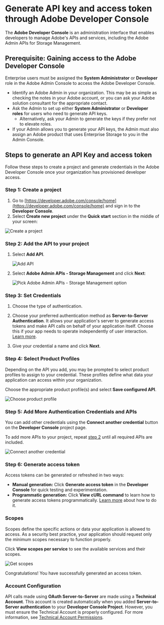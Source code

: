 # Generate API key and access token through Adobe Developer Console

The **Adobe Developer Console** is an administration interface that enables developers to manage Adobe's APIs and services, including the  Adobe Admin APIs for Storage Management.

## Prerequisite: Gaining access to the Adobe Developer Console

Enterprise users must be assigned the **System Administrator** or **Developer** role in the Adobe Admin Console to access the Adobe Developer Console.

- Identify an Adobe Admin in your organization. This may be as simple as checking the notes in your Adobe account, or you can ask your Adobe solution consultant for the appropriate contact.
- Ask the Admin to set up either **System Administrator** or **Developer roles** for users who need to generate API keys.
    - Alternatively, ask your Admin to generate the keys if they prefer not to elevate roles.
- If your Admin allows you to generate your API keys, the Admin must also assign an Adobe product that uses Enterprise Storage to you in the Admin Console.

## Steps to generate an API Key and access token

Follow these steps to create a project and generate credentials in the Adobe Developer Console once your organization has provisioned developer access.

### Step 1: Create a project

1. Go to [https://developer.adobe.com/console/home](https://developer.adobe.com/console/home) and sign in to the **Developer Console**.
2. Select **Create new project** under the **Quick start** section in the middle of your screen:

![Create a project](./images/create-dev-project.jpg)

### Step 2: Add the API to your project

1. Select **Add API**.

   ![Add API](./images/add-api.jpg)

3. Select **Adobe Admin APIs - Storage Management** and click **Next**:

     ![Pick Adobe Admin APIs - Storage Management option](./images/pick-cloudstorage-api.jpg)

### Step 3: Set Credentials

1. Choose the type of authentication.
2. Choose your preferred authentication method as **Server-to-Server Authentication**. It allows your application's server to generate access tokens and make API calls on behalf of your application itself. Choose this if your app needs to operate independently of user interaction. [Learn more](https://developer.adobe.com/developer-console/docs/guides/authentication/ServerToServerAuthentication/).

3. Give your credential a name and click **Next**.

### Step 4: Select Product Profiles

Depending on the API you add, you may be prompted to select product profiles to assign to your credential. These profiles define what data your application can access within your organization.

Choose the appropriate product profile(s) and select **Save configured API**.

![Choose product profile](./images/choose_profile.jpg)

### Step 5: Add More Authentication Credentials and APIs

You can add other credentials using the **Connect another credential** button on the **Developer Console** project page.

To add more APIs to your project, repeat [step 2](#step-2-add-the-api-to-your-project) until all required APIs are included.

![Connect another credential](./images/connect_another_credential.jpg)

### Step 6: Generate access token

Access tokens can be generated or refreshed in two ways:

- **Manual generation:** Click **Generate access token** in the **Developer Console** for quick testing and experimentation.
- **Programmatic generation:** Click **View cURL command** to learn how to generate access tokens programmatically. [Learn more](https://developer.adobe.com/developer-console/docs/guides/authentication/ServerToServerAuthentication/implementation/) about how to do it.

### Scopes

Scopes define the specific actions or data your application is allowed to access. As a security best practice, your application should request only the minimum scopes necessary to function properly.

Click **View scopes per service** to see the available services and their scopes.

![Get scopes](./images/get_scopes.jpg)

Congratulations! You have successfully generated an access token.

### Account Configuration

API calls made using **OAuth Server-to-Server** are made using a **Technical Account**. This account is created automatically when you added **Server-to-Server authentication** to your **Developer Console Project**. However, you must ensure the Technical Account is properly configured. For more information, see [Technical Account Permissions](./authentication.md#technical-account-permissions).
